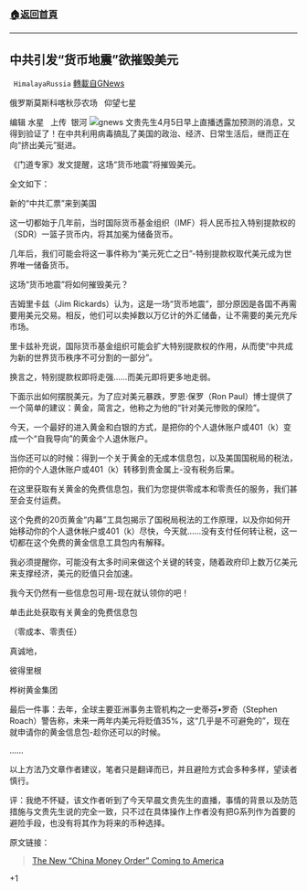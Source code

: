 ###  [:house:返回首頁](https://github.com/ourhimalayas/txt)
---

## 中共引发“货币地震”欲摧毁美元
` HimalayaRussia` [轉載自GNews](https://gnews.org/zh-hans/1053238/)

俄罗斯莫斯科喀秋莎农场   仰望七星

编辑 水星   上传  银河
![]()![](https://gnews.org/wp-content/uploads/2021/03/Snipaste_2021-03-25_21-36-43.jpg)gnews
文贵先生4月5日早上直播透露加预测的消息，又得到验证了！在中共利用病毒搞乱了美国的政治、经济、日常生活后，继而正在向“挤出美元”挺进。

《门道专家》发文提醒，这场“货币地震”将摧毁美元。

全文如下：

新的“中共汇票”来到美国

这一切都始于几年前，当时国际货币基金组织（IMF）将人民币拉入特别提款权的（SDR）一篮子货币内，将其加冕为储备货币。

几年后，我们可能会将这一事件称为“美元死亡之日”-特别提款权取代美元成为世界唯一储备货币。

这场“货币地震”将如何摧毁美元？

吉姆里卡兹（Jim Rickards）认为，这是一场“货币地震”，部分原因是各国不再需要用美元交易。相反，他们可以卖掉数以万亿计的外汇储备，让不需要的美元充斥市场。

里卡兹补充说，国际货币基金组织可能会扩大特别提款权的作用，从而使“中共成为新的世界货币秩序不可分割的一部分”。

换言之，特别提款权即将走强……而美元即将更多地走弱。

下面示出如何摆脱美元，为了应对美元暴跌，罗恩·保罗（Ron Paul）博士提供了一个简单的建议：黄金，简言之，他称之为他的“针对美元惨败的保险”。

今天，一个最好的进入黄金和白银的方式，是把你的个人退休账户或401（k）变成一个“自我导向”的黄金个人退休账户。

当你还可以的时候：得到一个关于黄金的无成本信息包，以及美国国税局的税法，把你的个人退休账户或401（k）转移到贵金属上-没有税务后果。

在这里获取有关黄金的免费信息包，我们为您提供零成本和零责任的服务，我们甚至会支付运费。

这个免费的20页黄金“内幕”工具包揭示了国税局税法的工作原理，以及你如何开始移动你的个人退休帐户或401（k）尽快，今天就……没有支付任何转让税，这一切都在这个免费的黄金信息工具包内有解释。

我必须提醒你，可能没有太多时间来做这个关键的转变，随着政府印上数万亿美元来支撑经济，美元的贬值只会加速。

我今天仍然有一些信息包可用-现在就认领你的吧！

单击此处获取有关黄金的免费信息包

（零成本、零责任）

真诚地，

彼得里根

桦树黄金集团

最后一件事：去年，全球主要亚洲事务主管机构之一史蒂芬•罗奇（Stephen Roach）警告称，未来一两年内美元将贬值35%，这“几乎是不可避免的”，现在就申请你的黄金信息包-趁你还可以的时候。

……

以上方法乃文章作者建议，笔者只是翻译而已，并且避险方式会多种多样，望读者慎行。

评：我绝不怀疑，该文作者听到了今天早晨文贵先生的直播，事情的背景以及防范措施与文贵先生说的完全一致，只不过在具体操作上作者没有把G系列作为首要的避险手段，也没有将其作为将来的币种选择。

原文链接：



> [The New “China Money Order” Coming to America](https://www.thegatewaypundit.com/2021/04/new-china-money-order/)



+1
